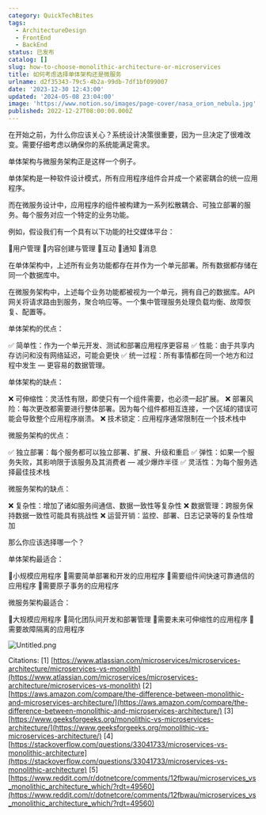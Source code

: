 ```yaml
---
category: QuickTechBites
tags:
  - ArchitectureDesign
  - FrontEnd
  - BackEnd
status: 已发布
catalog: []
slug: how-to-choose-monolithic-architecture-or-microservices
title: 如何考虑选择单体架构还是微服务
urlname: d2f35343-79c5-4b2a-99db-7df1bf099007
date: '2023-12-30 12:43:00'
updated: '2024-05-08 23:04:00'
image: 'https://www.notion.so/images/page-cover/nasa_orion_nebula.jpg'
published: 2022-12-27T08:00:00.000Z
---
```


在开始之前，为什么你应该关心？系统设计决策很重要，因为一旦决定了很难改变。需要仔细考虑以确保你的系统能满足需求。


单体架构与微服务架构正是这样一个例子。


单体架构是一种软件设计模式，所有应用程序组件合并成一个紧密耦合的统一应用程序。


而在微服务设计中，应用程序的组件被构建为一系列松散耦合、可独立部署的服务。每个服务对应一个特定的业务功能。


例如，假设我们有一个具有以下功能的社交媒体平台：


🔸用户管理
🔸内容创建与管理
🔸互动
🔸通知
🔸消息


在单体架构中，上述所有业务功能都存在并作为一个单元部署。所有数据都存储在同一个数据库中。


在微服务架构中，上述每个业务功能都被视为一个单元，拥有自己的数据库。API 网关将请求路由到服务，聚合响应等。一个集中管理服务处理负载均衡、故障恢复、配置等。


单体架构的优点：


✅ 简单性：作为一个单元开发、测试和部署应用程序更容易
✅ 性能：由于共享内存访问和没有网络延迟，可能会更快
✅ 统一过程：所有事情都在同一个地方和过程中发生 — 更容易的数据管理。


单体架构的缺点：


❌ 可伸缩性：灵活性有限，即使只有一个组件需要，也必须一起扩展。
❌ 部署风险：每次更改都需要进行整体部署。因为每个组件都相互连接，一个区域的错误可能会导致整个应用程序崩溃。
❌ 技术锁定：应用程序通常限制在一个技术栈中


微服务架构的优点：


✅ 独立部署：每个服务都可以独立部署、扩展、升级和重启
✅ 弹性：如果一个服务失败，其影响限于该服务及其消费者 — 减少爆炸半径
✅ 灵活性：为每个服务选择最佳技术栈


微服务架构的缺点：


❌ 复杂性：增加了诸如服务间通信、数据一致性等复杂性
❌ 数据管理：跨服务保持数据一致性可能具有挑战性
❌ 运营开销：监控、部署、日志记录等的复杂性增加


那么你应该选择哪一个？


单体架构最适合：


🔹小规模应用程序
🔹需要简单部署和开发的应用程序
🔹需要组件间快速可靠通信的应用程序
🔹需要原子事务的应用程序


微服务架构最适合：


🔸大规模应用程序
🔸简化团队间开发和部署管理
🔸需要未来可伸缩性的应用程序
🔸需要故障隔离的应用程序


![Untitled.png](https://prod-files-secure.s3.us-west-2.amazonaws.com/5d24fe63-e567-4804-86f9-9fdc62e13082/8d149051-cc00-4198-a3d7-e00805eb8f9e/Untitled.png?X-Amz-Algorithm=AWS4-HMAC-SHA256&X-Amz-Content-Sha256=UNSIGNED-PAYLOAD&X-Amz-Credential=AKIAT73L2G45FSPPWI6X%2F20241214%2Fus-west-2%2Fs3%2Faws4_request&X-Amz-Date=20241214T053823Z&X-Amz-Expires=3600&X-Amz-Signature=2e49dbb822d1b781b4446573487610b907f2901a8a41a7c4fd1ca390efb9057d&X-Amz-SignedHeaders=host&x-id=GetObject)


Citations:
[1] [https://www.atlassian.com/microservices/microservices-architecture/microservices-vs-monolith](https://www.atlassian.com/microservices/microservices-architecture/microservices-vs-monolith)
[2] [https://aws.amazon.com/compare/the-difference-between-monolithic-and-microservices-architecture/](https://aws.amazon.com/compare/the-difference-between-monolithic-and-microservices-architecture/)
[3] [https://www.geeksforgeeks.org/monolithic-vs-microservices-architecture/](https://www.geeksforgeeks.org/monolithic-vs-microservices-architecture/)
[4] [https://stackoverflow.com/questions/33041733/microservices-vs-monolithic-architecture](https://stackoverflow.com/questions/33041733/microservices-vs-monolithic-architecture)
[5] [https://www.reddit.com/r/dotnetcore/comments/12fbwau/microservices_vs_monolithic_architecture_which/?rdt=49560](https://www.reddit.com/r/dotnetcore/comments/12fbwau/microservices_vs_monolithic_architecture_which/?rdt=49560)

